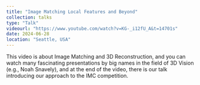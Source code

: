 ```yaml
---
title: "Image Matching Local Features and Beyond"
collection: talks
type: "Talk"
videourl: "https://www.youtube.com/watch?v=KG-_i12fU_A&t=14701s"
date: 2024-06-28
location: "Seattle, USA"
---
```


This video is about Image Matching and 3D Reconstruction, and you can watch many fascinating presentations by big names in the field of 3D Vision (e.g., Noah Snavely), and at the end of the video, there is our talk introducing our approach to the IMC competition.
